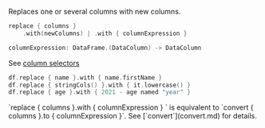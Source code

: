 [//]: # (title: replace)
<!---IMPORT org.jetbrains.kotlinx.dataframe.samples.api.Modify-->

Replaces one or several columns with new columns.

```kotlin
replace { columns }
    .with(newColumns) | .with { columnExpression }

columnExpression: DataFrame.(DataColumn) -> DataColumn
```

See [column selectors](ColumnSelectors.md)

<!---FUN replace-->

```kotlin
df.replace { name }.with { name.firstName }
df.replace { stringCols() }.with { it.lowercase() }
df.replace { age }.with { 2021 - age named "year" }
```

<!---END-->

<tip>
`replace { columns }.with { columnExpression } ` is equivalent to `convert { columns }.to { columnExpression }`. See [`convert`](convert.md) for details.
</tip>
